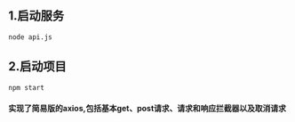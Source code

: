 ## 1.启动服务
```
node api.js
```
## 2.启动项目
```
npm start
```
#### 实现了简易版的axios,包括基本get、post请求、请求和响应拦截器以及取消请求